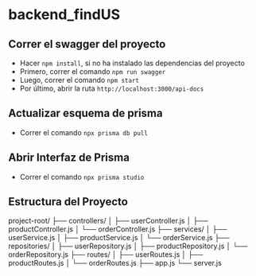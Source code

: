 # backend_findUS

## Correr el swagger del proyecto

- Hacer `npm install`, si no ha instalado las dependencias del proyecto
- Primero, correr el comando `npm run swagger`
- Luego, correr el comando `npm start`
- Por último, abrir la ruta `http://localhost:3000/api-docs`

## Actualizar esquema de prisma

- Correr el comando `npx prisma db pull`

## Abrir Interfaz de Prisma

- Correr el comando `npx prisma studio`

## Estructura del Proyecto
project-root/
├── controllers/
│   ├── userController.js
│   ├── productController.js
│   └── orderController.js
├── services/
│   ├── userService.js
│   ├── productService.js
│   └── orderService.js
├── repositories/
│   ├── userRepository.js
│   ├── productRepository.js
│   └── orderRepository.js
├── routes/
│   ├── userRoutes.js
│   ├── productRoutes.js
│   └── orderRoutes.js
├── app.js
└── server.js
